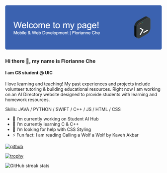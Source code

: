 ### ![Header](./github-header-image.png)
### Hi there 👋, my name is Florianne Che
#### I am CS student @ UIC

I love learning and teaching! My past experiences and projects include volunteer tutoring & building educational resources. Right now I am working on an AI Directory website designed to provide students with learning and homework resources. 

Skills: JAVA / PYTHON / SWIFT / C++ / JS / HTML / CSS

- 🔭 I’m currently working on Student AI Hub 
- 🌱 I’m currently learning C & C++ 
- 🤔 I’m looking for help with CSS Styling 
- ⚡ Fun fact: I am reading Calling a Wolf a Wolf by Kaveh Akbar 


[<img src='https://cdn.jsdelivr.net/npm/simple-icons@3.0.1/icons/github.svg' alt='github' height='40'>](https://github.com/cheetodustflori)  

[![trophy](https://github-profile-trophy.vercel.app/?username=cheetodustflori)](https://github.com/ryo-ma/github-profile-trophy)

![GitHub streak stats](https://streak-stats.demolab.com/?user=cheetodustflori)  

